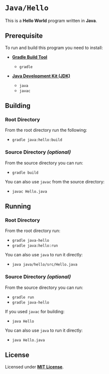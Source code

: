 # `Java/Hello`

This is a **Hello World** program written in **Java**.

## Prerequisite

To run and build this program you need to install:

* [**Gradle Build Tool**](https://gradle.org/install/)
  * `gradle`

* [**Java Development Kit (JDK)**](https://sdkman.io/jdks)
  * `java`
  * `javac`

## Building

### Root Directory

From the root directory run the following:

* `gradle java:hello:build`

### Source Directory _(optional)_

From the source directory you can run:

* `gradle build`

You can also use `javac` from the source directory:

* `javac Hello.java`

## Running

### Root Directory

From the root directory run:

* `gradle java-hello`
* `gradle java:hello:run`

You can also use `java` to run it directly:

* `java java/hello/src/Hello.java`

### Source Directory _(optional)_

From the source directory you can run:

* `gradle run`
* `gradle java-hello`

If you used `javac` for building:

* `java Hello`

You can also use `java` to run it directly:

* `java Hello.java`

## License

Licensed under [**MIT License**](https://github.com/altersabeh/codes/blob/main/LICENSE).
